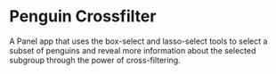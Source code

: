 # Penguin Crossfilter

A Panel app that uses the box-select and lasso-select tools to select a subset of penguins and reveal more information about the selected subgroup through the power of cross-filtering.